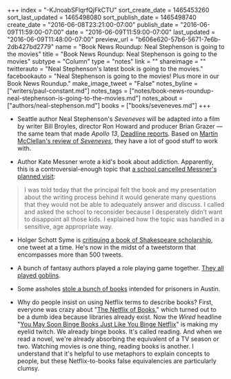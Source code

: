 +++
index = "-KJnoabSFlqrfQjFkCTU"
sort_create_date = 1465453260
sort_last_updated = 1465498080
sort_publish_date = 1465498740
create_date = "2016-06-08T23:21:00-07:00"
publish_date = "2016-06-09T11:59:00-07:00"
date = "2016-06-09T11:59:00-07:00"
last_updated = "2016-06-09T11:48:00-07:00"
preview_url = "b606e620-57b6-5671-7e6b-2db427bd2779"
name = "Book News Roundup: Neal Stephenson is going to the movies"
title = "Book News Roundup: Neal Stephenson is going to the movies"
subtype = "Column"
type = "notes"
link = ""
shareimage = ""
twitterauto = "Neal Stephenson's latest book is going to the movies."
facebookauto = "Neal Stephenson is going to the movies! Plus more in our Book News Roundup."
make_image_tweet = "False"
notes_byline = ["writers/paul-constant.md"]
notes_tags = ["notes/book-news-roundup-neal-stephenson-is-going-to-the-movies.md"]
notes_about = ["authors/neal-stephenson.md"]
books = ["books/seveneves.md"]
+++
* Seattle author Neal Stephenson's *Seveneves* will be adapted into a film by writer Bill Broyles, director Ron Howard and producer Brian Grazer — the same team that made *Apollo 13*, [Deadline reports](http://deadline.com/2016/06/seveneves-movie-ron-howard-brian-grazer-bill-broyles-apollo-13-skydance-1201769130/). Based on [Martin McClellan's review of *Seveneves*](http://seattlereviewofbooks.com/reviews/sticking-the-landing/), they have a lot of good stuff to work with.

* Author Kate Messner wrote a kid's book about addiction. Apparently, this is a controversial-enough topic that [a school cancelled Messner's planned visit](http://www.katemessner.com/a-blog-post-i-never-thought-id-be-writing-on-book-release-day/):

<blockquote> I was told today that the principal felt the book and my presentation about the writing process behind it would generate many questions that they would not be able to adequately answer and discuss. I called and asked the school to reconsider because I desperately didn’t want to disappoint all those kids. I explained how the topic was handled in a sensitive, age appropriate way.</blockquote>

* Holger Schott Syme is [critiquing a book of Shakespeare scholarship](http://www.theverge.com/2016/6/8/11889404/king-lear-shakespeare-500-tweetstorm-syme-vickers), one tweet at a time. He's now in the midst of a tweetstorm that encompasses more than 500 tweets.

* A bunch of fantasy authors played a role playing game together. [They all played goblins](http://suvudu.com/2016/06/see-what-happens-when-your-fave-fantasy-writers-play-the-pathfinder-rpg.html).

* Some assholes [stole a bunch of books](http://www.mhpbooks.com/austin-based-nonprofit-is-robbed-of-hundreds-of-books-it-had-planned-to-send-to-prisoners/) intended for prisoners in Austin.

* Why do people insist on using Netflix terms to describe books? First, everyone was crazy about "[The Netflix of Books](http://www.wired.com/2015/09/netflix-books-startup-oyster-shutting/)," which turned out to be a dumb idea because libraries already exist. Now the *Wired* headline "[You May Soon Binge Books Just Like You Binge Netflix](http://www.wired.com/2016/06/fsg-serialized-book-publishing/)" is making my eyelid twitch. We already binge books. It's called reading. And when we read a novel, we're already absorbing the equivalent of a TV season or two. Watching movies is one thing, reading books is another. I understand that it's helpful to use metaphors to explain concepts to people, but these Netflix-to-books false equivalencies are particularly clumsy.
